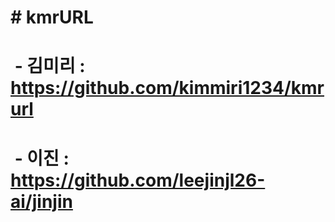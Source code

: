 # \# kmrURL

# 

#  - 김미리 : https://github.com/kimmiri1234/kmrurl



#  - 이진 : https://github.com/leejinjl26-ai/jinjin


